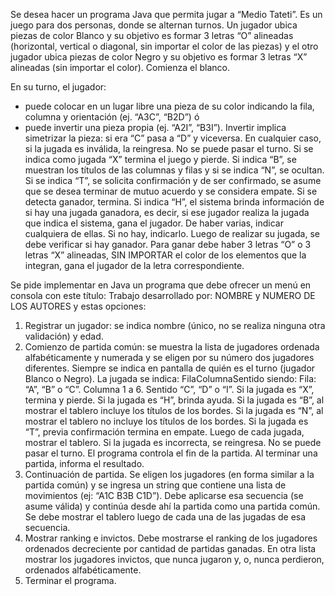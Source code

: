 Se desea hacer un programa Java que permita jugar a “Medio Tateti”. Es un juego para dos personas, donde se
alternan turnos. Un jugador ubica piezas de color Blanco y su objetivo es formar 3 letras “O” alineadas (horizontal,
vertical o diagonal, sin importar el color de las piezas) y el otro jugador ubica piezas de color Negro y su objetivo
es formar 3 letras “X” alineadas (sin importar el color). Comienza el blanco.

En su turno, el jugador:
- puede colocar en un lugar libre una pieza de su color indicando la fila, columna y orientación (ej. “A3C”,
“B2D”) ó
- puede invertir una pieza propia (ej. “A2I”, “B3I”). Invertir implica simetrizar la pieza: si era “C” pasa a
“D” y viceversa.
En cualquier caso, si la jugada es inválida, la reingresa. No se puede pasar el turno.
Si se indica como jugada “X” termina el juego y pierde.
Si indica “B”, se muestran los títulos de las columnas y filas y si se indica “N”, se ocultan.
Si se indica “T”, se solicita confirmación y de ser confirmado, se asume que se desea terminar de mutuo acuerdo
y se considera empate.
Si se detecta ganador, termina.
Si indica “H”, el sistema brinda información de si hay una jugada ganadora, es decir, si ese jugador realiza la
jugada que indica el sistema, gana el jugador. De haber varias, indicar cualquiera de ellas. Si no hay, indicarlo.
Luego de realizar su jugada, se debe verificar si hay ganador. Para ganar debe haber 3 letras “O” o 3 letras “X”
alineadas, SIN IMPORTAR el color de los elementos que la integran, gana el jugador de la letra
correspondiente.

Se pide implementar en Java un programa que debe ofrecer un menú en consola con este título:
Trabajo desarrollado por: NOMBRE y NUMERO DE LOS AUTORES
y estas opciones:
1) Registrar un jugador: se indica nombre (único, no se realiza ninguna otra validación) y edad.
2) Comienzo de partida común: se muestra la lista de jugadores ordenada alfabéticamente y numerada y se
eligen por su número dos jugadores diferentes. Siempre se indica en pantalla de quién es el turno (jugador
Blanco o Negro). La jugada se indica: FilaColumnaSentido siendo: Fila: “A”, “B” o “C”. Columna 1 a 6.
Sentido “C”, “D” o “I”. Si la jugada es “X”, termina y pierde. Si la jugada es “H”, brinda ayuda. Si la
jugada es “B”, al mostrar el tablero incluye los títulos de los bordes. Si la jugada es “N”, al mostrar el
tablero no incluye los títulos de los bordes. Si la jugada es “T”, previa confirmación termina en empate.
Luego de cada jugada, mostrar el tablero. Si la jugada es incorrecta, se reingresa. No se puede pasar el
turno.
El programa controla el fin de la partida. Al terminar una partida, informa el resultado.
3) Continuación de partida. Se eligen los jugadores (en forma similar a la partida común) y se ingresa un
string que contiene una lista de movimientos (ej: “A1C B3B C1D”). Debe aplicarse esa secuencia (se
asume válida) y continúa desde ahí la partida como una partida común. Se debe mostrar el tablero luego
de cada una de las jugadas de esa secuencia.
4) Mostrar ranking e invictos. Debe mostrarse el ranking de los jugadores ordenados decreciente por
cantidad de partidas ganadas. En otra lista mostrar los jugadores invictos, que nunca jugaron y, o, nunca
perdieron, ordenados alfabéticamente.
5) Terminar el programa.
